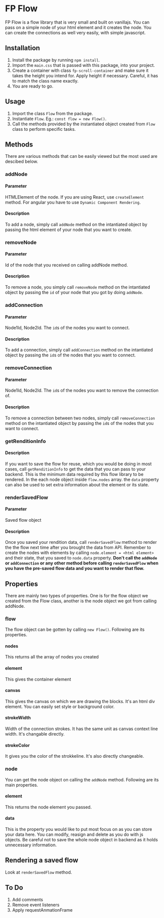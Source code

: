 # FP Flow

FP Flow is a flow library that is very small and built on vanillajs. You can pass on a simple node of your html element and it creates the node. You can create the connections as well very easily, with simple javascript.

## Installation

1. Install the package by running `npm install`.
2. Import the `main.css` that is passed with this package, into your project.
3. Create a container with class `fp-scroll-container` and make sure it takes the height you intend for. Apply height if necessary. Careful, it has to match the class name exactly.
4. You are ready to go.

## Usage

1. Import the class `Flow` from the package.
2. Instantiate `Flow`. Eg.: `const flow = new Flow()`.
3. Call the methods provided by the instantiated object created from `Flow` class to perform specific tasks.

## Methods

There are various methods that can be easily viewed but the most used are descibed below.

### addNode
#### Parameter
HTMLElement of the node. If you are using React, use `createElement` method. For angular you have to use `Dynamic Component Rendering`.

#### Description
To add a node, simply call `addNode` method on the intantiated object by passing the html element of your node that you want to create.


### removeNode
#### Parameter
Id of the node that you received on calling addNode method.

#### Description
To remove a node, you simply call `removeNode` method on the intantiated object by passing the `id` of your node that you got by doing `addNode`.


### addConnection
#### Parameter
Node1Id, Node2Id. The `id`s of the nodes you want to connect.

#### Description
To add a connection, simply call `addConnection` method on the intantiated object by passing the `id`s of the nodes that you want to connect.


### removeConnection
#### Parameter
Node1Id, Node2Id. The `id`s of the nodes you want to remove the connection of.

#### Description
To remove a connection between two nodes, simply call `removeConnection` method on the intantiated object by passing the `id`s of the nodes that you want to connect.

### getRenditionInfo

#### Description
If you want to save the flow for reuse, which you would be doing in most cases, call `getRenditionInfo` to get the data that you can pass to your backend. This is the minimum data required by this flow library to be rendered. In the each node object inside `flow.nodes` array. the `data` property can also be used to set extra information about the element or its state.

### renderSavedFlow

#### Parameter
Saved flow object

#### Description
Once you saved your rendition data, call `renderSavedFlow` method to render the the flow next time after you brought the data from API. Remember to create the nodes with elements by calling `node.element = <html element>` and their state, that you saved to `node.data` property. <strong>Don't call the `addNode` or `addConnection` or any other method before calling `renderSavedFlow` when you have the pre-saved flow data and you want to render that flow.</strong>


## Properties
There are mainly two types of properties. One is for the flow object we created from the Flow class, another is the node object we got from calling addNode.

### flow
The flow object can be gotten by calling `new Flow()`. Following are its properties.

#### nodes
This returns all the array of nodes you created

#### element
This gives the container element

#### canvas
This gives the canvas on which we are drawing the blocks. It's an html div element. You can easily set style or background color.

#### strokeWidth
Width of the connection strokes. It has the same unit as canvas context line width. It's changable directly.

#### strokeColor
It gives you the color of the strokkeline. It's also directly changeable.


### node
You can get the node object on calling the `addNode` method. Following are its main properties.

#### element
This returns the node element you passed.

#### data
This is the property you would like to put most focus on as you can store your data here. You can modify, reasign and delete as you do with js objects. Be careful not to save the whole node object in backend as it holds unnecessary information.

## Rendering a saved flow
Look at `renderSavedFlow` method.

## To Do
1. Add comments
2. Remove event listeners
3. Apply requestAnmationFrame